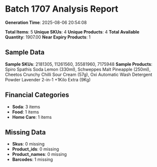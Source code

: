 # Batch 1707 Analysis Report

**Generation Time**: 2025-08-06 20:54:08

**Total Items**: 5
**Unique SKUs**: 4
**Unique Products**: 4
**Total Available Quantity**: 1907.00
**Near Expiry Products**: 1

## Sample Data
**Sample SKUs**: 2181305, 11261560, 35581960, 7175948
**Sample Products**: Spiro Spathis Soda Lemon (330ml), Schweppes Malt Pineapple (250ml), Cheetos Crunchy Chilli Sour Cream (57g), Oxi Automatic Wash Detergent Powder Lavender 2-in-1 +1Kilo Extra (9Kg)

## Financial Categories
- **Soda**: 3 items
- **Food**: 1 items
- **Home Care**: 1 items

## Missing Data
- **Skus**: 0 missing
- **Product_ids**: 0 missing
- **Product_names**: 0 missing
- **Barcodes**: 1 missing
